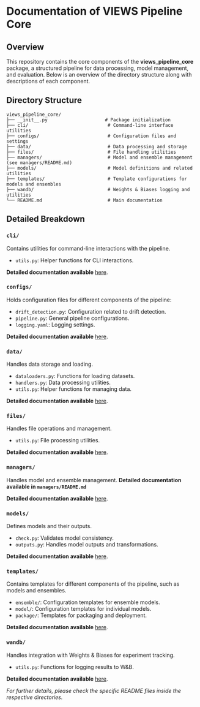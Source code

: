 
# Documentation of VIEWS Pipeline Core

## Overview
This repository contains the core components of the **views_pipeline_core** package, a structured pipeline for data processing, model management, and evaluation. Below is an overview of the directory structure along with descriptions of each component.

## Directory Structure

```
views_pipeline_core/
├── __init__.py                     # Package initialization
├── cli/                             # Command-line interface utilities
├── configs/                         # Configuration files and settings
├── data/                            # Data processing and storage
├── files/                           # File handling utilities
├── managers/                        # Model and ensemble management (see managers/README.md)
├── models/                          # Model definitions and related utilities
├── templates/                       # Template configurations for models and ensembles
├── wandb/                           # Weights & Biases logging and utilities
└── README.md                        # Main documentation
```

## Detailed Breakdown

### `cli/`
Contains utilities for command-line interactions with the pipeline.
- `utils.py`: Helper functions for CLI interactions.

**Detailed documentation available** [here](https://github.com/views-platform/views-pipeline-core/tree/main/views_pipeline_core/cli).

### `configs/`
Holds configuration files for different components of the pipeline:
- `drift_detection.py`: Configuration related to drift detection.
- `pipeline.py`: General pipeline configurations.
- `logging.yaml`: Logging settings.

**Detailed documentation available** [here](https://github.com/views-platform/views-pipeline-core/tree/main/views_pipeline_core/configs).

### `data/`
Handles data storage and loading.
- `dataloaders.py`: Functions for loading datasets.
- `handlers.py`: Data processing utilities.
- `utils.py`: Helper functions for managing data.

**Detailed documentation available** [here](https://github.com/views-platform/views-pipeline-core/tree/main/views_pipeline_core/dataloaders).

### `files/`
Handles file operations and management.
- `utils.py`: File processing utilities.

**Detailed documentation available** [here](https://github.com/views-platform/views-pipeline-core/tree/main/views_pipeline_core/files).

### `managers/`
Handles model and ensemble management. **Detailed documentation available in `managers/README.md`**

**Detailed documentation available** [here](https://github.com/views-platform/views-pipeline-core/tree/main/views_pipeline_core/managers).

### `models/`
Defines models and their outputs.
- `check.py`: Validates model consistency.
- `outputs.py`: Handles model outputs and transformations.

**Detailed documentation available** [here](https://github.com/views-platform/views-pipeline-core/tree/main/views_pipeline_core/models).

### `templates/`
Contains templates for different components of the pipeline, such as models and ensembles.
- `ensemble/`: Configuration templates for ensemble models.
- `model/`: Configuration templates for individual models.
- `package/`: Templates for packaging and deployment.

**Detailed documentation available** [here](https://github.com/views-platform/views-pipeline-core/tree/main/views_pipeline_core/templates).

### `wandb/`
Handles integration with Weights & Biases for experiment tracking.
- `utils.py`: Functions for logging results to W&B.

**Detailed documentation available** [here](https://github.com/views-platform/views-pipeline-core/tree/main/views_pipeline_core/wandb).



*For further details, please check the specific README files inside the respective directories.*
















